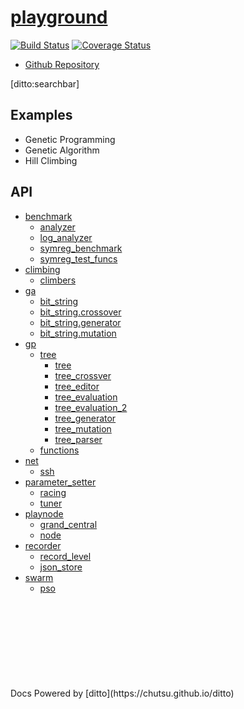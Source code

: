 # [playground]()
[![Build Status](https://travis-ci.org/chutsu/playground.png)][1]
[![Coverage Status](https://coveralls.io/repos/chutsu/playground/badge.png)][2]

- [Github Repository](http://github.com/chutsu/playground/)

[ditto:searchbar]


## Examples
- Genetic Programming
- Genetic Algorithm
- Hill Climbing


## API
- [benchmark](#docs/api/benchmark/benchmark)
    - [analyzer](#docs/api/benchmark/analyzer)
    - [log_analyzer](#docs/api/benchmark/log_analyzer)
    - [symreg_benchmark](#docs/api/benchmark/symreg_benchmark)
    - [symreg_test_funcs](#docs/api/benchmark/symreg_test_funcs)
- [climbing](#docs/api/climbing/climbing)
    - [climbers](#docs/api/climbing/climbers)
- [ga](#docs/api/ga/ga)
    - [bit_string](#docs/api/ga/bit_string)
    - [bit_string.crossover](#docs/api/ga/bit_string.crossover)
    - [bit_string.generator](#docs/api/ga/bit_string.generator)
    - [bit_string.mutation](#docs/api/ga/bit_string.mutation)
- [gp](#docs/api/gp/gp)
    - [tree](#docs/api/gp/tree)
        - [tree](#docs/api/gp/tree/tree)
        - [tree_crossver](#docs/api/gp/tree/tree_crossover)
        - [tree_editor](#docs/api/gp/tree/tree_editor)
        - [tree_evaluation](#docs/api/gp/tree/tree_evaluation)
        - [tree_evaluation_2](#docs/api/gp/tree/tree_evaluation_2)
        - [tree_generator](#docs/api/gp/tree/tree_generator)
        - [tree_mutation](#docs/api/gp/tree/tree_mutation)
        - [tree_parser](#docs/api/gp/tree/tree_parser)
    - [functions](#docs/api/gp/functions)
- [net](#docs/api/net/net)
    - [ssh](#docs/api/net/ssh)
- [parameter_setter](#docs/api/parameter_setter/parameter_setter)
    - [racing](#docs/api/parameter_setter/racing)
    - [tuner](#docs/api/parameter_setter/tuner)
- [playnode](#docs/api/playnode/playnode)
    - [grand_central](#docs/api/playnode/grand_central)
    - [node](#docs/api/playnode/node)
- [recorder](#docs/api/recorder/recorder)
    - [record_level](#docs/api/recorder/record_level)
    - [json_store](#docs/api/recorder/json_store)
- [swarm](#docs/api/swarm/swarm)
    - [pso](#docs/api/swarm/pso)


<div style="margin-top: 30%"></div>
Docs Powered by [ditto](https://chutsu.github.io/ditto)

[1]: https://travis-ci.org/chutsu/playground
[2]: https://coveralls.io/r/chutsu/playground
